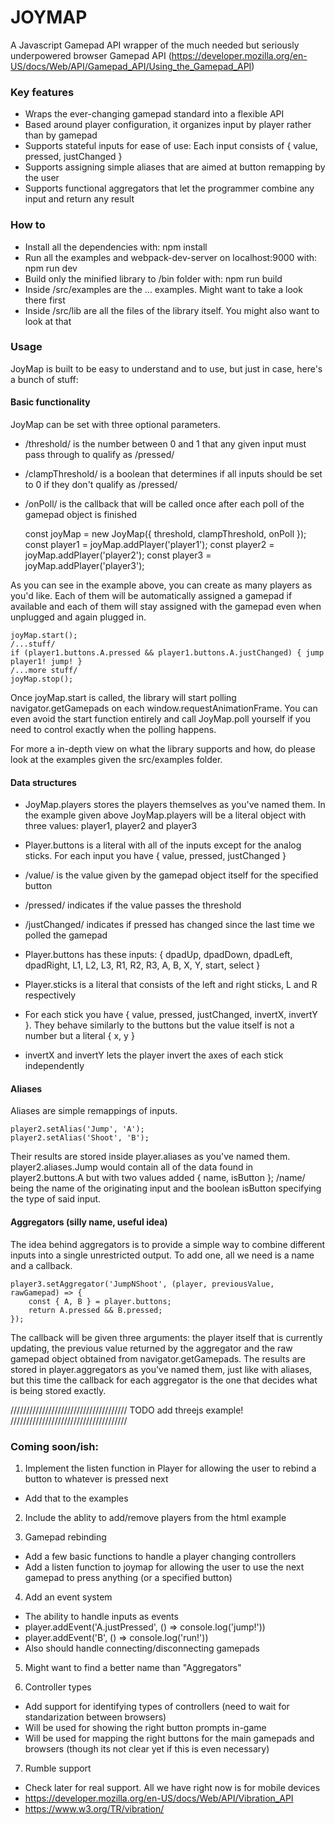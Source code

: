 # JOYMAP

A Javascript Gamepad API wrapper of the much needed but seriously underpowered browser Gamepad API (https://developer.mozilla.org/en-US/docs/Web/API/Gamepad_API/Using_the_Gamepad_API)

### Key features

 * Wraps the ever-changing gamepad standard into a flexible API
 * Based around player configuration, it organizes input by player rather than by gamepad
 * Supports stateful inputs for ease of use: Each input consists of { value, pressed, justChanged }
 * Supports assigning simple aliases that are aimed at button remapping by the user
 * Supports functional aggregators that let the programmer combine any input and return any result

### How to

* Install all the dependencies with: npm install
* Run all the examples and webpack-dev-server on localhost:9000 with: npm run dev
* Build only the minified library to /bin folder with: npm run build
* Inside /src/examples are the ... examples. Might want to take a look there first
* Inside /src/lib are all the files of the library itself. You might also want to look at that

### Usage

JoyMap is built to be easy to understand and to use, but just in case, here's a bunch of stuff:

#### Basic functionality

JoyMap can be set with three optional parameters.
 * /threshold/ is the number between 0 and 1 that any given input must pass through to qualify as /pressed/
 * /clampThreshold/ is a boolean that determines if all inputs should be set to 0 if they don't qualify as /pressed/
 * /onPoll/ is the callback that will be called once after each poll of the gamepad object is finished

    const joyMap = new JoyMap({ threshold, clampThreshold, onPoll });
    const player1 = joyMap.addPlayer('player1');
    const player2 = joyMap.addPlayer('player2');
    const player3 = joyMap.addPlayer('player3');

As you can see in the example above, you can create as many players as you'd like. Each of them will be automatically assigned a gamepad if available and each of them will stay assigned with the gamepad even when unplugged and again plugged in.

    joyMap.start();
    /...stuff/
    if (player1.buttons.A.pressed && player1.buttons.A.justChanged) { jump player1! jump! }
    /...more stuff/
    joyMap.stop();

Once joyMap.start is called, the library will start polling navigator.getGamepads on each window.requestAnimationFrame. You can even avoid the start function entirely and call JoyMap.poll yourself if you need to control exactly when the polling happens.

For more a in-depth view on what the library supports and how, do please look at the examples given the src/examples folder.

#### Data structures

 * JoyMap.players stores the players themselves as you've named them. In the example given above JoyMap.players will be a literal object with three values: player1, player2 and player3
 * Player.buttons is a literal with all of the inputs except for the analog sticks. For each input you have { value, pressed, justChanged }
 * /value/ is the value given by the gamepad object itself for the specified button
 * /pressed/ indicates if the value passes the threshold
 * /justChanged/ indicates if pressed has changed since the last time we polled the gamepad
 * Player.buttons has these inputs: { dpadUp, dpadDown, dpadLeft, dpadRight, L1, L2, L3, R1, R2, R3, A, B, X, Y, start, select }

 * Player.sticks is a literal that consists of the left and right sticks, L and R respectively
 * For each stick you have { value, pressed, justChanged, invertX, invertY }. They behave similarly to the buttons but the value itself is not a number but a literal { x, y }
 * invertX and invertY lets the player invert the axes of each stick independently

#### Aliases

Aliases are simple remappings of inputs.

    player2.setAlias('Jump', 'A');
    player2.setAlias('Shoot', 'B');

Their results are stored inside player.aliases as you've named them. player2.aliases.Jump would contain all of the data found in player2.buttons.A but with two values added { name, isButton }; /name/ being the name of the originating input and the boolean isButton specifying the type of said input.

#### Aggregators (silly name, useful idea)

The idea behind aggregators is to provide a simple way to combine different inputs into a single unrestricted output. To add one, all we need is a name and a callback.

    player3.setAggregator('JumpNShoot', (player, previousValue, rawGamepad) => {
        const { A, B } = player.buttons;
        return A.pressed && B.pressed;
    });

The callback will be given three arguments: the player itself that is currently updating, the previous value returned by the aggregator and the raw gamepad object obtained from navigator.getGamepads.
The results are stored in player.aggregators as you've named them, just like with aliases, but this time the callback for each aggregator is the one that decides what is being stored exactly.

/////////////////////////////////////
TODO
add threejs example!
/////////////////////////////////////

### Coming soon/ish:

1) Implement the listen function in Player for allowing the user to rebind a button to whatever is pressed next
 * Add that to the examples

2) Include the ablity to add/remove players from the html example

3) Gamepad rebinding
 * Add a few basic functions to handle a player changing controllers
 * Add a listen function to joymap for allowing the user to use the next gamepad to press anything (or a specified button)

4) Add an event system
 * The ability to handle inputs as events
 * player.addEvent('A.justPressed', () => console.log('jump!'))
 * player.addEvent('B', () => console.log('run!'))
 * Also should handle connecting/disconnecting gamepads

5) Might want to find a better name than "Aggregators"

6) Controller types
 * Add support for identifying types of controllers (need to wait for standarization between browsers)
 * Will be used for showing the right button prompts in-game
 * Will be used for mapping the right buttons for the main gamepads and browsers (though its not clear yet if this is even necessary)

7) Rumble support 
 * Check later for real support. All we have right now is for mobile devices
 * https://developer.mozilla.org/en-US/docs/Web/API/Vibration_API
 * https://www.w3.org/TR/vibration/
